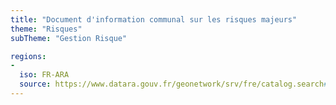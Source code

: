 ```yaml
---
title: "Document d'information communal sur les risques majeurs"
theme: "Risques"
subTheme: "Gestion Risque"

regions:
-
  iso: FR-ARA
  source: https://www.datara.gouv.fr/geonetwork/srv/fre/catalog.search#/search?resultType=details&sortBy=relevance&from=1&to=20&fast=index&_content_type=json&any=Document%20d'information%20communal%20sur%20les%20risques%20majeurs
---
```

